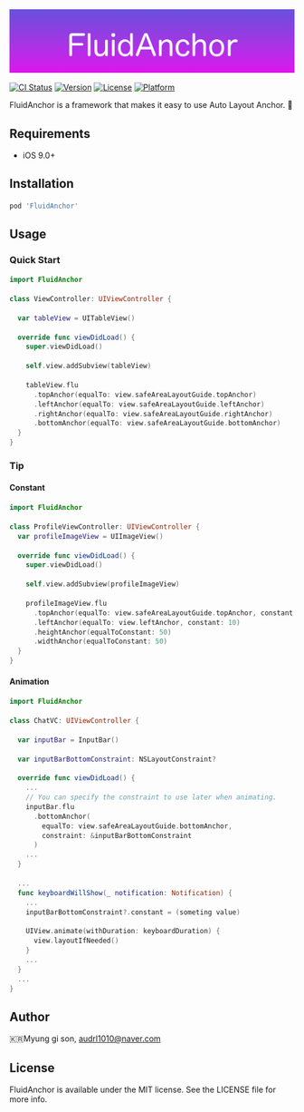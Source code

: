 
<img src="https://github.com/audrl1010/FluidAnchor/blob/master/Example/Logo.png" alt="" />

[![CI Status](http://img.shields.io/travis/audrl1010/FluidAnchor.svg?style=flat)](https://travis-ci.org/audrl1010/FluidAnchor)
[![Version](https://img.shields.io/cocoapods/v/FluidAnchor.svg?style=flat)](http://cocoapods.org/pods/FluidAnchor)
[![License](https://img.shields.io/cocoapods/l/FluidAnchor.svg?style=flat)](http://cocoapods.org/pods/FluidAnchor)
[![Platform](https://img.shields.io/cocoapods/p/FluidAnchor.svg?style=flat)](http://cocoapods.org/pods/FluidAnchor)

FluidAnchor is a framework that makes it easy to use Auto Layout Anchor. 🤗

## Requirements
- iOS 9.0+

## Installation
```ruby
pod 'FluidAnchor'
```

## Usage
### Quick Start
```swift
import FluidAnchor

class ViewController: UIViewController {

  var tableView = UITableView()
  
  override func viewDidLoad() {
    super.viewDidLoad()
    
    self.view.addSubview(tableView)
    
    tableView.flu
      .topAnchor(equalTo: view.safeAreaLayoutGuide.topAnchor)
      .leftAnchor(equalTo: view.safeAreaLayoutGuide.leftAnchor)
      .rightAnchor(equalTo: view.safeAreaLayoutGuide.rightAnchor)
      .bottomAnchor(equalTo: view.safeAreaLayoutGuide.bottomAnchor)
  }
}
```
### Tip

#### Constant
```swift
import FluidAnchor

class ProfileViewController: UIViewController {
  var profileImageView = UIImageView()
  
  override func viewDidLoad() {
    super.viewDidLoad()
    
    self.view.addSubview(profileImageView)
    
    profileImageView.flu
      .topAnchor(equalTo: view.safeAreaLayoutGuide.topAnchor, constant: 5)
      .leftAnchor(equalTo: view.leftAnchor, constant: 10)
      .heightAnchor(equalToConstant: 50)
      .widthAnchor(equalToConstant: 50)
  }
}
```
#### Animation
```swift
import FluidAnchor

class ChatVC: UIViewController {

  var inputBar = InputBar()
  
  var inputBarBottomConstraint: NSLayoutConstraint?
  
  override func viewDidLoad() {
    ...
    // You can specify the constraint to use later when animating.
    inputBar.flu
      .bottomAnchor(
        equalTo: view.safeAreaLayoutGuide.bottomAnchor,
        constraint: &inputBarBottomConstraint
      )
    ...
  }
  
  ...
  func keyboardWillShow(_ notification: Notification) {
    ...
    inputBarBottomConstraint?.constant = (someting value)
    
    UIView.animate(withDuration: keyboardDuration) {
      view.layoutIfNeeded()
    }
    ...
  }
  ...
}
```

## Author

🇰🇷Myung gi son, audrl1010@naver.com

## License

FluidAnchor is available under the MIT license. See the LICENSE file for more info.
